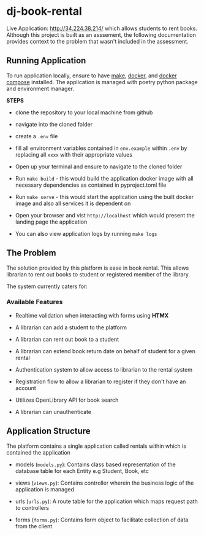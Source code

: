 # dj-book-rental

Live Application: http://34.224.38.214/  which allows students to rent books. Although this project is built as an asssement, the following documentation provides context to the problem that wasn't included in the assessment.

## Running Application

To run application locally, ensure to have [make](https://leangaurav.medium.com/how-to-setup-install-gnu-make-on-windows-324480f1da69), [docker](https://docs.docker.com/engine/install/), and [docker compose](https://docs.docker.com/compose/install/) installed. The application is managed with poetry python package and environment manager.

**STEPS**

- clone the repository to your local machine from github

- navigate into the cloned folder

- create a `.env` file 

- fill all environment variables contained in `env.example` within `.env` by replacing all `xxxx` with their appropriate values

- Open up your terminal and ensure to navigate to the cloned folder

- Run `make build` - this would build the application docker image with all necessary dependencies as contained in pyproject.toml file

- Run `make serve` - this would start the application using the built docker image and also all services it is dependent on

- Open your browser and vist `http://localhost` which would present the landing page the application

- You can also view application logs by running `make logs`


## The Problem

The solution provided by this platform is ease in book rental. This allows librarian to rent out books to student or registered member of the library.

The system currently caters for:

### Available Features

- Realtime validation when interacting with forms using **HTMX**

- A librarian can add a student to the platform

- A librarian can rent out book to a student

- A librarian can extend book return date on behalf of student for a given rental

- Authentication system to allow access to librarian to the rental system

- Registration flow to allow a librarian to register if they don't have an account 

- Utilizes OpenLibrary API for book search

- A librarian can unauthenticate


## Application Structure

The platform contains a single application called rentals within which is contained the application

- models (`models.py`): Contains class based representation of the database table for each Entity e.g Student, Book, etc

- views (`views.py`): Contains controller wherein the business logic of the application is managed

- urls (`urls.py`): A route table for the application which maps request path to controllers

- forms (`forms.py`): Contains form object to facilitate collection of data from the client




